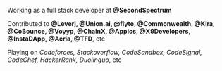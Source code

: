 Working as a full stack developer at **@SecondSpectrum**

Contributed to **@Leverj, @Union.ai, @flyte, @Commonwealth, @Kira, @CoBounce, @Voyyp, @ChainX, @Appics, @X9Developers, @InstaDApp, @Acria, @TFD**, etc

Playing on *Codeforces, Stackoverflow, CodeSandbox, CodeSignal, CodeChef, HackerRank, Duolinguo*, etc
